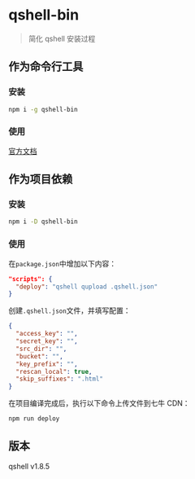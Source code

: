 # qshell-bin

> 简化 qshell 安装过程

## 作为命令行工具

### 安装

```sh
npm i -g qshell-bin
```

### 使用

[官方文档](https://github.com/qiniu/qshell)

## 作为项目依赖

### 安装

```sh
npm i -D qshell-bin
```

### 使用

在`package.json`中增加以下内容：

```json
"scripts": {
  "deploy": "qshell qupload .qshell.json"
}
```

创建`.qshell.json`文件，并填写配置：

```json
{
  "access_key": "",
  "secret_key": "",
  "src_dir": "",
  "bucket": "",
  "key_prefix": "",
  "rescan_local": true,
  "skip_suffixes": ".html"
}
```

在项目编译完成后，执行以下命令上传文件到七牛 CDN：

```sh
npm run deploy
```

## 版本

qshell v1.8.5
